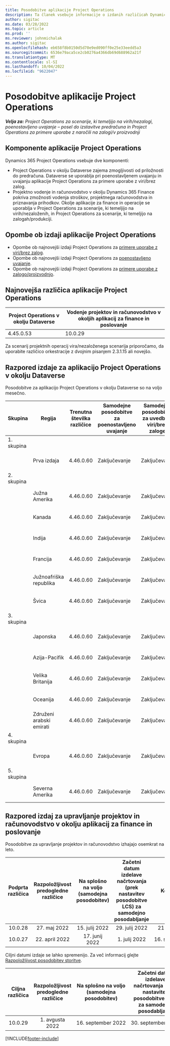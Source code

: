 ```yaml
---
title: Posodobitve aplikacije Project Operations
description: Ta članek vsebuje informacije o izdanih različicah Dynamics 365 Project Operations.
author: sigitac
ms.date: 03/28/2022
ms.topic: article
ms.prod: ''
ms.reviewer: johnmichalak
ms.author: sigitac
ms.openlocfilehash: eb658f8b0150d5d70e9ed090ff0e25e33eedd5a3
ms.sourcegitcommit: 6536e79aca5ce2cb0276a4366db69d688962a21f
ms.translationtype: MT
ms.contentlocale: sl-SI
ms.lasthandoff: 10/04/2022
ms.locfileid: "9622047"
---
```

# <a name="project-operations-updates"></a>Posodobitve aplikacije Project Operations

_**Velja za:** Project Operations za scenarije, ki temeljijo na virih/nezalogi, poenostavljeno uvajanje – posel do izstavitve predračuna in Project Operations za primere uporabe z naročili na zalogi/v proizvodnji_



## <a name="project-operations-components"></a>Komponente aplikacije Project Operations

Dynamics 365 Project Operations vsebuje dve komponenti:

- Project Operations v okolju Dataverse zajema zmogljivosti od priložnosti do predračuna. Dataverse se uporablja pri poenostavljenem uvajanju in uvajanju aplikacije Project Operations za primere uporabe z viri/brez zalog.
- Projektno vodenje in računovodstvo v okolju Dynamics 365 Finance pokriva zmožnosti vodenja stroškov, projektnega računovodstva in priznavanja prihodkov. Okolje aplikacije za finance in operacije se uporablja v Project Operations za scenarije, ki temeljijo na virih/nezaloženih, in Project Operations za scenarije, ki temeljijo na zalogah/produkciji.

## <a name="project-operations-release-notes"></a>Opombe ob izdaji aplikacije Project Operations
- Opombe ob najnovejši izdaji Project Operations za [primere uporabe z viri/brez zalog](whats-new-july-2022-resource-based.md).
- Opombe ob najnovejši izdaji Project Operations za [poenostavljeno uvajanje](../pro/whats-new/whats-new-july-2022-lite.md).
- Opombe ob najnovejši izdaji Project Operations za [primere uporabe z zalogo/proizvodnjo](../prod-pma/whats-new/whats-new-jul-2022-stocked.md).

## <a name="project-operations-latest-version"></a>Najnovejša različica aplikacije Project Operations

| Project Operations v okolju Dataverse | Vodenje projektov in računovodstvo v okoljih aplikacij za finance in poslovanje | 
| --- | --- |
| 4.45.0.53 | 10.0.29 |

Za scenarij projektnih operacij vira/nezaloženega scenarija priporočamo, da uporabite različico orkestracije z dvojnim pisanjem 2.3.1.15 ali novejšo.

## <a name="release-schedule-for-project-operations-on-dataverse-environment"></a>Razpored izdaje za aplikacijo Project Operations v okolju Dataverse

Posodobitve za aplikacijo Project Operations v okolju Dataverse so na voljo mesečno. 

| Skupina | Regija | Trenutna številka različice | Samodejne posodobitve za poenostavljeno uvajanje | Samodejne posodobitve za uvedbe z viri/brez zaloge | Naslednja številka različice | Naslednja različica je splošno na voljo |
|-----------|-----------------------|-----------------|--------------------|---------------------|---------------------|---------------------|
| 1. skupina |   &nbsp;              |    &nbsp;       | &nbsp;             |      &nbsp;         |      &nbsp;         |      &nbsp;         |
|   &nbsp;  | Prva izdaja         |  4.46.0.60      | Zaključevanje           | Zaključevanje            | Še ni določeno                 | 07. oktober 2022      |
| 2. skupina |   &nbsp;              |    &nbsp;       | &nbsp;             |      &nbsp;         |      &nbsp;         |      &nbsp;         |
|   &nbsp;  | Južna Amerika         |  4.46.0.60      | Zaključevanje           | Zaključevanje            | Še ni določeno                 | 14. oktober 2022       |
|   &nbsp;  | Kanada                |  4.46.0.60      | Zaključevanje           | Zaključevanje            | Še ni določeno                 | 14. oktober 2022       |
|   &nbsp;  | Indija                 |  4.46.0.60      | Zaključevanje           | Zaključevanje            | Še ni določeno                 | 14. oktober 2022       |
|   &nbsp;  | Francija                |  4.46.0.60      | Zaključevanje           | Zaključevanje            | Še ni določeno                 | 14. oktober 2022       |
|   &nbsp;  | Južnoafriška republika          |  4.46.0.60      | Zaključevanje           | Zaključevanje            | Še ni določeno                 | 14. oktober 2022       |
|   &nbsp;  | Švica           |  4.46.0.60      | Zaključevanje           | Zaključevanje            | Še ni določeno                 | 14. oktober 2022       |
| 3. skupina |      &nbsp;           |     &nbsp;      |     &nbsp;         |      &nbsp;         |      &nbsp;         |      &nbsp;         |
|   &nbsp;  | Japonska                 |  4.46.0.60      | Zaključevanje      | Zaključevanje       | Še ni določeno                 | 21. oktober 2022       |
|   &nbsp;  | Azija-Pacifik          |  4.46.0.60      | Zaključevanje      | Zaključevanje       | Še ni določeno                 | 21. oktober 2022       |
|   &nbsp;  | Velika Britanija         |  4.46.0.60      | Zaključevanje      | Zaključevanje       | Še ni določeno                 | 21. oktober 2022       |
|   &nbsp;  | Oceanija               |  4.46.0.60      | Zaključevanje      | Zaključevanje       | Še ni določeno                 | 21. oktober 2022       |
|   &nbsp;  | Združeni arabski emirati  |  4.46.0.60      | Zaključevanje      | Zaključevanje       | Še ni določeno                 | 21. oktober 2022       |
| 4. skupina |     &nbsp;            |     &nbsp;      |     &nbsp;         |      &nbsp;         |      &nbsp;         |      &nbsp;         |
|   &nbsp;  | Evropa                |  4.46.0.60      | Zaključevanje           | Zaključevanje            | Še ni določeno           | 28. oktober 2022       |
| 5. skupina |     &nbsp;            |     &nbsp;      |     &nbsp;         |      &nbsp;         |      &nbsp;         |      &nbsp;         |
|   &nbsp;  | Severna Amerika         |  4.46.0.60      | Zaključevanje           | Zaključevanje            | Še ni določeno           | 04. november 2022       |

## <a name="release-schedule-for-project-management-and-accounting-in-the-finance-and-operations-apps-environment"></a>Razpored izdaj za upravljanje projektov in računovodstvo v okolju aplikacij za finance in poslovanje

Posodobitve za upravljanje projektov in računovodstvo izhajajo osemkrat na leto.

|Podprta različica| Razpoložljivost predogledne različice | Na splošno na voljo (samodejna posodobitev) | Začetni datum izdelave načrtovanja (prek nastavitev posodobitve LCS) za samodejno posodabljanje |   Konec storitve   |
|:---------------:|:---------------------------:|:---------------------------------:|:--------------------------------------------------------------------:|:------------------:|
|     10.0.28     |      27. maj 2022           |        15. julij 2022              |                          29. julij 2022                               | 21. oktober 2022   |
|     10.0.27     |      22. april 2022         |        17. junij 2022              |                          1. julij 2022                                | 16. september 2022 |

Ciljni datumi izdaje se lahko spremenijo. Za več informacij glejte [Razpoložljivost posodobitev storitve](/dynamics365/fin-ops-core/fin-ops/get-started/public-preview-releases?toc=%2fdynamics365%2ffinance%2ftoc.json).

|Ciljna različica | Razpoložljivost predogledne različice | Na splošno na voljo (samodejna posodobitev) | Začetni datum izdelave načrtovanja (prek nastavitev posodobitve LCS) za samodejno posodabljanje |   Konec storitve   |
|:---------------:|:---------------------------:|:---------------------------------:|:--------------------------------------------------------------------:|:------------------:|
|     10.0.29     |      1. avgusta 2022         |       16. september 2022          |                        30. september 2022                            | 13. januar 2023   |

[!INCLUDE[footer-include](../includes/footer-banner.md)]
